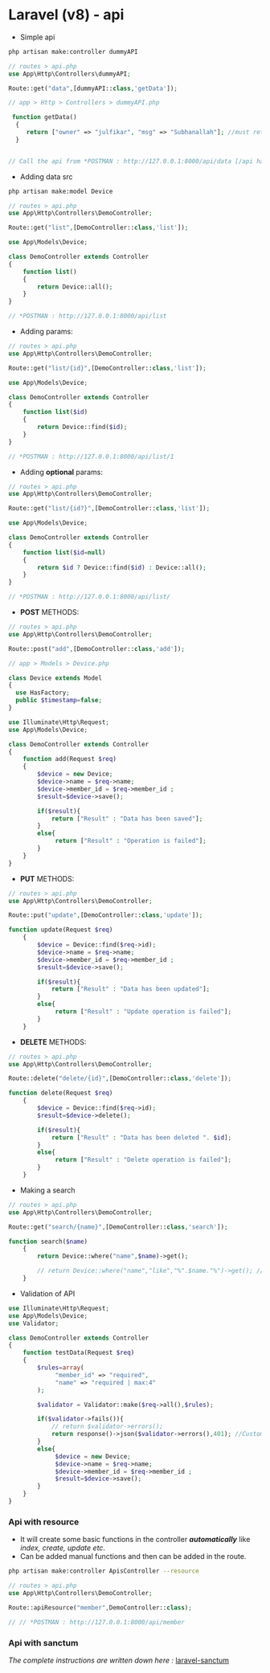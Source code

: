 # Laravel (v8) - api

- Simple api

```bash
php artisan make:controller dummyAPI
```

```php
// routes > api.php
use App\Http\Controllers\dummyAPI;

Route::get("data",[dummyAPI::class,'getData']);
```

```php
// app > Http > Controllers > dummyAPI.php

 function getData()
  {
     return ["owner" => "julfikar", "msg" => "Subhanallah"]; //must return json
  }


// Call the api from *POSTMAN : http://127.0.0.1:8000/api/data [/api have to be used]
```

- Adding data src

```bash
php artisan make:model Device
```

```php
// routes > api.php
use App\Http\Controllers\DemoController;

Route::get("list",[DemoController::class,'list']);
```

```php
use App\Models\Device;

class DemoController extends Controller
{
    function list()
    {
        return Device::all();
    }
}

// *POSTMAN : http://127.0.0.1:8000/api/list
```

- Adding params:

```php
// routes > api.php
use App\Http\Controllers\DemoController;

Route::get("list/{id}",[DemoController::class,'list']);
```

```php
use App\Models\Device;

class DemoController extends Controller
{
    function list($id)
    {
        return Device::find($id);
    }
}

// *POSTMAN : http://127.0.0.1:8000/api/list/1
```

- Adding **optional** params:

```php
// routes > api.php
use App\Http\Controllers\DemoController;

Route::get("list/{id?}",[DemoController::class,'list']);
```

```php
use App\Models\Device;

class DemoController extends Controller
{
    function list($id=null)
    {
        return $id ? Device::find($id) : Device::all();
    }
}

// *POSTMAN : http://127.0.0.1:8000/api/list/
```

- **POST** METHODS:

```php
// routes > api.php
use App\Http\Controllers\DemoController;

Route::post("add",[DemoController::class,'add']);
```

```php
// app > Models > Device.php

class Device extends Model
{
  use HasFactory;
  public $timestamp=false;
}
```

```php
use Illuminate\Http\Request;
use App\Models\Device;

class DemoController extends Controller
{
    function add(Request $req)
    {
        $device = new Device;
        $device->name = $req->name;
        $device->member_id = $req->member_id ;
        $result=$device->save();

        if($result){
            return ["Result" : "Data has been saved"];
        }
        else{
             return ["Result" : "Operation is failed"];
        }
    }
}
```

- **PUT** METHODS:

```php
// routes > api.php
use App\Http\Controllers\DemoController;

Route::put("update",[DemoController::class,'update']);
```
```php
function update(Request $req)
    {
        $device = Device::find($req->id);
        $device->name = $req->name;
        $device->member_id = $req->member_id ;
        $result=$device->save();

        if($result){
            return ["Result" : "Data has been updated"];
        }
        else{
             return ["Result" : "Update operation is failed"];
        }
    }
```

- **DELETE** METHODS:

```php
// routes > api.php
use App\Http\Controllers\DemoController;

Route::delete("delete/{id}",[DemoController::class,'delete']);
```

```php
function delete(Request $req)
    {
        $device = Device::find($req->id);
        $result=$device->delete();

        if($result){
            return ["Result" : "Data has been deleted ". $id];
        }
        else{
             return ["Result" : "Delete operation is failed"];
        }
    }
```

- Making a search

```php
// routes > api.php
use App\Http\Controllers\DemoController;

Route::get("search/{name}",[DemoController::class,'search']);
```

```php
function search($name)
    {
        return Device::where("name",$name)->get();

        // return Device::where("name","like","%".$name."%")->get(); //Char wise match
    }
```

- Validation of API

```php
use Illuminate\Http\Request;
use App\Models\Device;
use Validator;

class DemoController extends Controller
{
    function testData(Request $req)
    {
        $rules=array(
             "member_id" => "required",
             "name" => "required | max:4"
        );

        $validator = Validator::make($req->all(),$rules);

        if($validator->fails()){
            // return $validator->errors();
            return response()->json($validator->errors(),401); //Customization
        }
        else{
             $device = new Device;
             $device->name = $req->name;
             $device->member_id = $req->member_id ;
             $result=$device->save();
        }
    }
}
```

### Api with resource

- It will create some basic functions in the controller ***automatically*** like *index, create, update etc*.
- Can be added manual functions and then can be added in the route.

```bash
php artisan make:controller ApisController --resource
```

```php
// routes > api.php
use App\Http\Controllers\DemoController;

Route::apiResource("member",DemoController::class);

// // *POSTMAN : http://127.0.0.1:8000/api/member
```

### Api with sanctum

*The complete instructions are written down here :* [laravel-sanctum](https://github.com/the-julfikar/lv-starter-app)